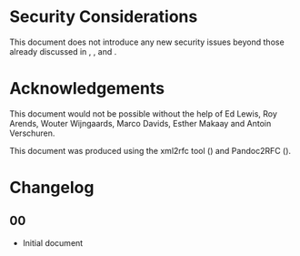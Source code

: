 # Security Considerations

This document does not introduce any new security issues beyond those
already discussed in [](#RFC4033), [](#RFC4034), [](#RFC4035) and [](#RFC5155).

# Acknowledgements
This document would not be possible without the help of Ed Lewis, Roy Arends, Wouter
Wijngaards, Marco Davids, Esther Makaay and Antoin Verschuren.

This document was produced using the xml2rfc tool ([](#RFC2629)) and Pandoc2RFC ([](#Gieben11)).


# Changelog

## 00

* Initial document

